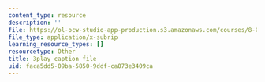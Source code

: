 ```yaml
---
content_type: resource
description: ''
file: https://ol-ocw-studio-app-production.s3.amazonaws.com/courses/8-01sc-classical-mechanics-fall-2016/faca5dd509ba58509ddfca073e3409ca_flwYlUfw4WU.vtt
file_type: application/x-subrip
learning_resource_types: []
resourcetype: Other
title: 3play caption file
uid: faca5dd5-09ba-5850-9ddf-ca073e3409ca
---
```


